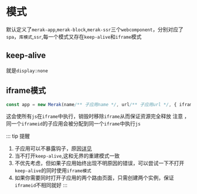 # 模式

默认定义了`merak-app`,`merak-block`,`merak-ssr`三个`webcomponent`，分别对应了`spa`，`库模式`,`ssr`,每一个模式又存在`keep-alive`和`iframe`模式

## keep-alive
就是`display:none`


## iframe模式
```ts
const app = new Merak(name/** 子应用name */, url/** 子应用url */, { iframe: 'iframeid' })
```
这会使所有`js`在`iframe`中执行，销毁时移除`iframe`从而保证资源完全释放
注意 ，同一个`iframeid`的子应用会被分配到同一个`iframe`中执行`js`

::: tip 提醒
1. 子应用可以不暴露钩子，原因[详见]()
2. 当不打开`keep-alive`,这和无界的重建模式一致[]()
3. 不优先考虑，但如果子应用始终出现不明原因的错误，可以尝试一下不打开`keep-alive`的同时使用`iframe模式`
4. 如果你需要同时打开子应用的两个路由页面，只需创建两个实例，保证`iframeid`不相同就好
::: 